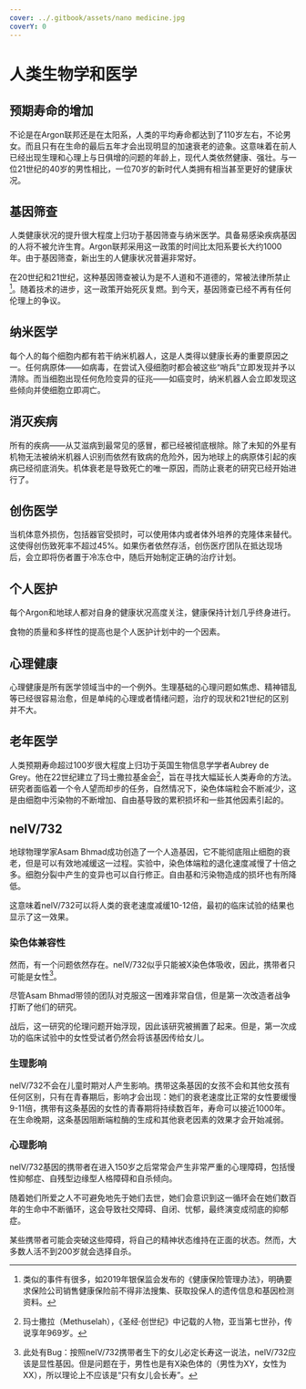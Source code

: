 ```yaml
---
cover: ../.gitbook/assets/nano medicine.jpg
coverY: 0
---
```


# 人类生物学和医学

## 预期寿命的增加

不论是在Argon联邦还是在太阳系，人类的平均寿命都达到了110岁左右，不论男女。而且只有在生命的最后五年才会出现明显的加速衰老的迹象。这意味着在前人已经出现生理和心理上与日俱增的问题的年龄上，现代人类依然健康、强壮。与一位21世纪的40岁的男性相比，一位70岁的新时代人类拥有相当甚至更好的健康状况。

## 基因筛查

人类健康状况的提升很大程度上归功于基因筛查与纳米医学。具备易感染疾病基因的人将不被允许生育。Argon联邦采用这一政策的时间比太阳系要长大约1000年。由于基因筛查，新出生的人健康状况普遍非常好。

在20世纪和21世纪，这种基因筛查被认为是不人道和不道德的，常被法律所禁止[^1]。随着技术的进步，这一政策开始死灰复燃。到今天，基因筛查已经不再有任何伦理上的争议。

## 纳米医学

每个人的每个细胞内都有若干纳米机器人，这是人类得以健康长寿的重要原因之一。任何病原体——如病毒，在尝试入侵细胞时都会被这些“哨兵”立即发现并予以清除。而当细胞出现任何危险变异的征兆——如癌变时，纳米机器人会立即发现这些倾向并使细胞立即凋亡。

## 消灭疾病

所有的疾病——从艾滋病到最常见的感冒，都已经被彻底根除。除了未知的外星有机物无法被纳米机器人识别而依然有致病的危险外，因为地球上的病原体引起的疾病已经彻底消失。机体衰老是导致死亡的唯一原因，而防止衰老的研究已经开始进行了。

## 创伤医学

当机体意外损伤，包括器官受损时，可以使用体内或者体外培养的克隆体来替代。这使得创伤致死率不超过45%。如果伤者依然存活，创伤医疗团队在抵达现场后，会立即将伤者置于冷冻仓中，随后开始制定正确的治疗计划。

## 个人医护

每个Argon和地球人都对自身的健康状况高度关注，健康保持计划几乎终身进行。

食物的质量和多样性的提高也是个人医护计划中的一个因素。

## 心理健康

心理健康是所有医学领域当中的一个例外。生理基础的心理问题如焦虑、精神错乱等已经很容易治愈，但是单纯的心理或者情绪问题，治疗的现状和21世纪的区别并不大。

## 老年医学

人类预期寿命超过100岁很大程度上归功于英国生物信息学学者Aubrey de Grey。他在22世纪建立了玛士撒拉基金会[^2]，旨在寻找大幅延长人类寿命的方法。研究者面临着一个令人望而却步的任务，自然情况下，染色体端粒会不断减少，这是由细胞中污染物的不断增加、自由基导致的累积损坏和一些其他因素引起的。

## nelV/732

地球物理学家Asam Bhmad成功创造了一个人造基因，它不能彻底阻止细胞的衰老，但是可以有效地减缓这一过程。实验中，染色体端粒的退化速度减慢了十倍之多。细胞分裂中产生的变异也可以自行修正。自由基和污染物造成的损坏也有所降低。

这意味着nelV/732可以将人类的衰老速度减缓10-12倍，最初的临床试验的结果也显示了这一效果。

### 染色体兼容性

然而，有一个问题依然存在。nelV/732似乎只能被X染色体吸收，因此，携带者只可能是女性[^3]。

尽管Asam Bhmad带领的团队对克服这一困难非常自信，但是第一次改造者战争打断了他们的研究。

战后，这一研究的伦理问题开始浮现，因此该研究被搁置了起来。但是，第一次成功的临床试验中的女性受试者仍然会将该基因传给女儿。

### 生理影响

nelV/732不会在儿童时期对人产生影响。携带这条基因的女孩不会和其他女孩有任何区别，只有在青春期后，影响才会出现：她们的衰老速度比正常的女性要缓慢9-11倍，携带有这条基因的女性的青春期将持续数百年，寿命可以接近1000年。在生命晚期，这条基因阻断端粒酶的生成和其他衰老因素的效果才会开始减弱。

### 心理影响

nelV/732基因的携带者在进入150岁之后常常会产生非常严重的心理障碍，包括慢性抑郁症、自残型边缘型人格障碍和自杀倾向。

随着她们所爱之人不可避免地先于她们去世，她们会意识到这一循环会在她们数百年的生命中不断循环，这会导致社交障碍、自闭、忧郁，最终演变成彻底的抑郁症。

某些携带者可能会突破这些障碍，将自己的精神状态维持在正面的状态。然而，大多数人活不到200岁就会选择自杀。

[^1]: 类似的事件有很多，如2019年银保监会发布的《健康保险管理办法》，明确要求保险公司销售健康保险前不得非法搜集、获取投保人的遗传信息和基因检测资料。

[^2]: 玛士撒拉（Methuselah），《圣经·创世纪》中记载的人物，亚当第七世孙，传说享年969岁。

[^3]: 此处有Bug：按照nelV/732携带者生下的女儿必定长寿这一说法，nelV/732应该是显性基因。但是问题在于，男性也是有X染色体的（男性为XY，女性为XX），所以理论上不应该是“只有女儿会长寿”。
